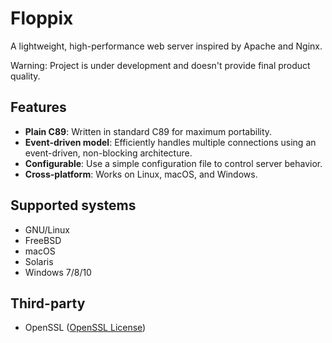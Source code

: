 # Floppix

A lightweight, high-performance web server inspired by Apache and Nginx.

Warning: Project is under development and doesn't provide final product quality.

## Features
- **Plain C89**: Written in standard C89 for maximum portability.
- **Event-driven model**: Efficiently handles multiple connections using an event-driven, non-blocking architecture.
- **Configurable**: Use a simple configuration file to control server behavior.
- **Cross-platform**: Works on Linux, macOS, and Windows.

## Supported systems
* GNU/Linux
* FreeBSD
* macOS
* Solaris
* Windows 7/8/10

## Third-party
* OpenSSL ([OpenSSL License](https://www.openssl.org/source/license.html))
